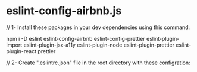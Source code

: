 ﻿# eslint-config-airbnb.js

// 1- Install these packages in your dev dependencies using this command:

npm i -D eslint eslint-config-airbnb eslint-config-prettier eslint-plugin-import eslint-plugin-jsx-a11y eslint-plugin-node eslint-plugin-prettier eslint-plugin-react prettier


// 2- Create ".eslintrc.json" file in the root directory with these configration: 
